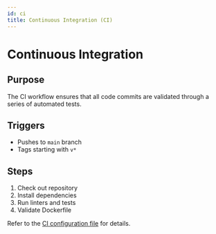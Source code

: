 ```yaml
---
id: ci
title: Continuous Integration (CI)
---
```


# Continuous Integration

## Purpose
The CI workflow ensures that all code commits are validated through a series of automated tests.

## Triggers
- Pushes to `main` branch
- Tags starting with `v*`

## Steps
1. Check out repository
2. Install dependencies
3. Run linters and tests
4. Validate Dockerfile

Refer to the [CI configuration file](https://github.com/c-h-david/rapid2/blob/main/.github/workflows/CI.yml) for details.

